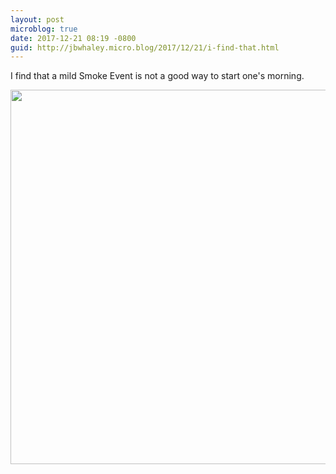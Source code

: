 ```yaml
---
layout: post
microblog: true
date: 2017-12-21 08:19 -0800
guid: http://jbwhaley.micro.blog/2017/12/21/i-find-that.html
---
```

I find that a mild Smoke Event is not a good way to start one's morning.

<img src="http://www.jarrodwhaley.com/uploads/2017/0bf4e2c857.jpg" width="600" height="599" />
